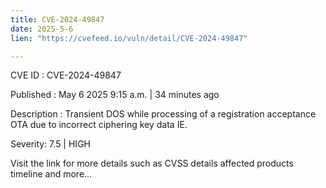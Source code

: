 ```yaml
---
title: CVE-2024-49847
date: 2025-5-6
lien: "https://cvefeed.io/vuln/detail/CVE-2024-49847"

---
```


CVE ID : CVE-2024-49847

Published :  May 6
2025
9:15 a.m. | 34 minutes ago

Description : Transient DOS while processing of a registration acceptance OTA due to incorrect ciphering key data IE.

Severity: 7.5 | HIGH

Visit the link for more details
such as CVSS details
affected products
timeline
and more...
